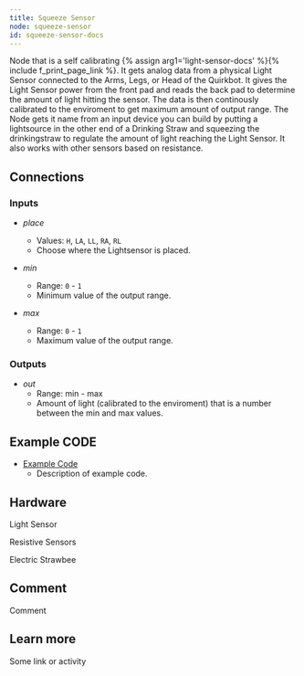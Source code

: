 ```yaml
---
title: Squeeze Sensor
node: squeeze-sensor
id: squeeze-sensor-docs
---
```


Node that is a self calibrating {% assign arg1='light-sensor-docs' %}{% include f_print_page_link %}. It gets analog data from a physical Light Sensor connected to the Arms, Legs, or Head of the Quirkbot. It gives the Light Sensor power from the front pad and reads the back pad to determine the amount of light hitting the sensor. The data is then continously calibrated to the enviroment to get maximum amount of output range. The Node gets it name from an input device you can build by putting a lightsource in the other end of a Drinking Straw and squeezing the drinkingstraw to regulate the amount of light reaching the Light Sensor. It also works with other sensors based on resistance.


## Connections

<div class="node-input-list" markdown="block">

### Inputs

- *place*
    - Values: `H`, `LA`, `LL`, `RA`, `RL`
    - Choose where the Lightsensor is placed.

- *min*
    - Range: `0` - `1`
    - Minimum value of the output range.

- *max*
    - Range: `0` - `1`
    - Maximum value of the output range.

</div>

<div class="node-output-list" markdown="block">

### Outputs

- *out*
    - Range: <span class='node-input'>min</span> - <span class='node-input'>max</span>
    - Amount of light (calibrated to the enviroment) that is a number between the <span class='node-input'>min</span> and <span class='node-input'>max</span> values.

</div>


## Example CODE

<div class="node-example-programs" markdown="block">

- [Example Code](http://code.quirkbot.com/program/XXXXXXXXXXXXXXXX "Go to Quirkbot CODE")
    - Description of example code.

</div>


## Hardware

Light Sensor

Resistive Sensors

Electric Strawbee

## Comment
Comment

## Learn more
Some link or activity

